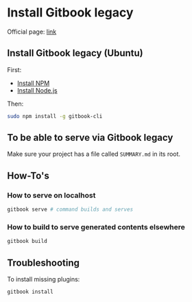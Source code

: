 # Install Gitbook legacy

Official page: [link](https://github.com/GitbookIO/gitbook)

## Install Gitbook legacy (Ubuntu)

First:
- [Install NPM](install-npm.md)
- [Install Node.js](install-node.md)

Then:
```bash
sudo npm install -g gitbook-cli
```

## To be able to serve via Gitbook legacy
Make sure your project has a file called `SUMMARY.md` in its root.

## How-To's

### How to serve on localhost
```bash
gitbook serve # command builds and serves
```

### How to build to serve generated contents elsewhere
```bash
gitbook build
```

## Troubleshooting
To install missing plugins:
```bash
gitbook install
```
